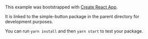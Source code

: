 This example was bootstrapped with [Create React App](https://github.com/facebook/create-react-app).

It is linked to the simple-button package in the parent directory for development purposes.

You can run `yarn install` and then `yarn start` to test your package.
